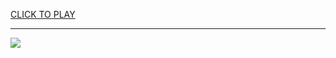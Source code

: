 
<a href="https://premium76.site?title=super_mario_bros_game_unblocked&ref=13M">CLICK TO PLAY</a></h3>
<hr>

<a href="https://premium76.site?title=super_mario_bros_game_unblocked&ref=13M"><img src="https://clearcache.store/games.png"></a>


